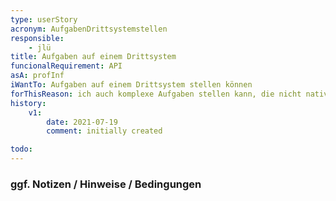 ```yaml
---
type: userStory
acronym: AufgabenDrittsystemstellen
responsible:
	- jlü
title: Aufgaben auf einem Drittsystem
funcionalRequirement: API
asA: profInf
iWantTo: Aufgaben auf einem Drittsystem stellen können
forThisReason: ich auch komplexe Aufgaben stellen kann, die nicht nativ im DiveKit implementiert sind
history:
	v1:
		date: 2021-07-19
		comment: initially created

todo:
---
```


### ggf. Notizen / Hinweise / Bedingungen


